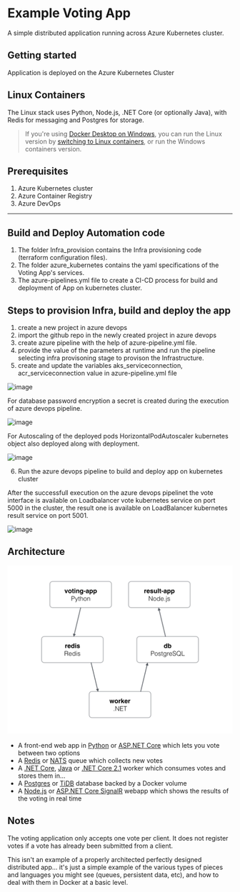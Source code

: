 Example Voting App
=========

A simple distributed application running across Azure Kubernetes cluster.

Getting started
---------------

Application is deployed on the Azure Kubernetes Cluster


## Linux Containers

The Linux stack uses Python, Node.js, .NET Core (or optionally Java), with Redis for messaging and Postgres for storage.

> If you're using [Docker Desktop on Windows](https://store.docker.com/editions/community/docker-ce-desktop-windows), you can run the Linux version by [switching to Linux containers](https://docs.docker.com/docker-for-windows/#switch-between-windows-and-linux-containers), or run the Windows containers version.



Prerequisites
-------------------------
1. Azure Kubernetes cluster
2. Azure Container Registry
3. Azure DevOps

-------------------------
Build and Deploy Automation code
-------------------------
1. The folder Infra_provision contains the Infra provisioning code (terraform configuration files).
2. The folder azure_kubernetes contains the yaml specifications of the Voting App's services.
3. The azure-pipelines.yml file to create a CI-CD process for build and deployment of App on kubernetes cluster.

Steps to provision Infra, build and deploy the app
-------------------------
1. create a new project in azure devops
2. import the github repo in the newly created project in azure devops
3. create azure pipeline with the help of azure-pipeline.yml file.
4. provide the value of the parameters at runtime and run the pipeline selecting infra provisoning stage to provison the Infrastructure.
5. create and update the variables aks_serviceconnection, acr_serviceconnection value in azure-pipeline.yml file

![image](https://user-images.githubusercontent.com/99867275/154627672-38b5ff30-73b6-4086-8dc3-a783e4951f1d.png)

For database password encryption a secret is created during the execution of azure devops pipeline.

![image](https://user-images.githubusercontent.com/99867275/154626216-b3def3e3-8386-4168-a923-7c811d638775.png)

For Autoscaling of the deployed pods HorizontalPodAutoscaler kubernetes object also deployed along with deployment.

![image](https://user-images.githubusercontent.com/99867275/154626451-660ae336-10e3-4390-8f07-9c1888f997a4.png)

6. Run the azure devops pipeline to build and deploy app on kubernetes cluster

After the successfull execution on the azure devops pipelinet the vote interface is available on Loadbalancer vote kubernetes service on port 5000 in the cluster, the result one is available on LoadBalancer kubernetes result service on port 5001.

![image](https://user-images.githubusercontent.com/99867275/154890689-ccd804c5-9017-4674-b6bd-15bd4f25e3e2.png)

Architecture
-----

![Architecture diagram](architecture.png)

* A front-end web app in [Python](/vote) or [ASP.NET Core](/vote/dotnet) which lets you vote between two options
* A [Redis](https://hub.docker.com/_/redis/) or [NATS](https://hub.docker.com/_/nats/) queue which collects new votes
* A [.NET Core](/worker/src/Worker), [Java](/worker/src/main) or [.NET Core 2.1](/worker/dotnet) worker which consumes votes and stores them in…
* A [Postgres](https://hub.docker.com/_/postgres/) or [TiDB](https://hub.docker.com/r/dockersamples/tidb/tags/) database backed by a Docker volume
* A [Node.js](/result) or [ASP.NET Core SignalR](/result/dotnet) webapp which shows the results of the voting in real time


Notes
-----

The voting application only accepts one vote per client. It does not register votes if a vote has already been submitted from a client.

This isn't an example of a properly architected perfectly designed distributed app... it's just a simple 
example of the various types of pieces and languages you might see (queues, persistent data, etc), and how to 
deal with them in Docker at a basic level. 

